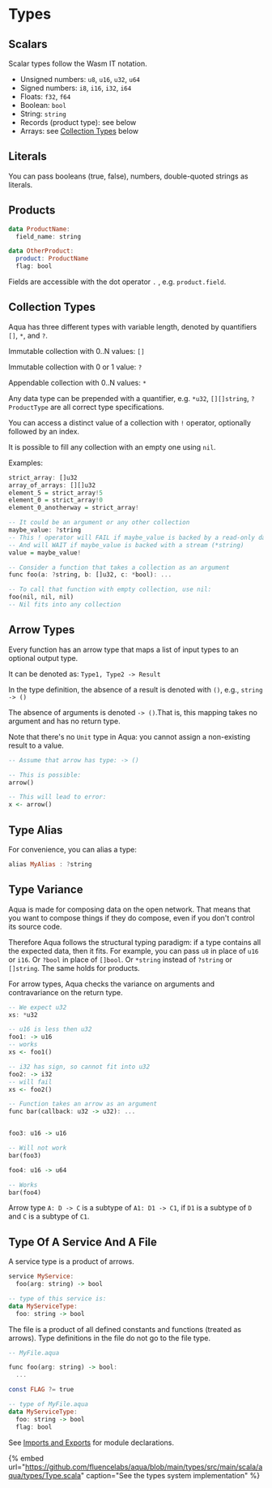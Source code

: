 # Types

## Scalars

Scalar types follow the Wasm IT notation.

* Unsigned numbers: `u8`, `u16`, `u32`, `u64`
* Signed numbers: `i8`, `i16`, `i32`, `i64`
* Floats: `f32`, `f64`
* Boolean: `bool`
* String: `string`
* Records \(product type\): see below
* Arrays: see [Collection Types](types.md#collection-types) below

## Literals

You can pass booleans \(true, false\), numbers, double-quoted strings as literals.

## Products

```haskell
data ProductName:
  field_name: string

data OtherProduct:
  product: ProductName
  flag: bool
```

Fields are accessible with the dot operator `.` , e.g. `product.field`.

## Collection Types

Aqua has three different types with variable length, denoted by quantifiers `[]`, `*`, and `?`.

Immutable collection with 0..N values: `[]`

Immutable collection with 0 or 1 value: `?`

Appendable collection with 0..N values: `*`

Any data type can be prepended with a quantifier, e.g. `*u32`, `[][]string`, `?ProductType` are all correct type specifications.

You can access a distinct value of a collection with `!` operator, optionally followed by an index.

It is possible to fill any collection with an empty one using `nil`.

Examples:

```haskell
strict_array: []u32
array_of_arrays: [][]u32
element_5 = strict_array!5
element_0 = strict_array!0
element_0_anotherway = strict_array!

-- It could be an argument or any other collection
maybe_value: ?string
-- This ! operator will FAIL if maybe_value is backed by a read-only data structure
-- And will WAIT if maybe_value is backed with a stream (*string)
value = maybe_value!

-- Consider a function that takes a collection as an argument
func foo(a: ?string, b: []u32, c: *bool): ...

-- To call that function with empty collection, use nil:
foo(nil, nil, nil)
-- Nil fits into any collection
```

## Arrow Types

Every function has an arrow type that maps a list of input types to an optional output type.

It can be denoted as: `Type1, Type2 -> Result`

In the type definition, the absence of a result is denoted with `()`, e.g., `string -> ()`

The absence of arguments is denoted `-> ()`.That is, this mapping takes no argument and has no return type.

Note that there's no `Unit` type in Aqua: you cannot assign a non-existing result to a value.

```haskell
-- Assume that arrow has type: -> ()

-- This is possible:
arrow()

-- This will lead to error:
x <- arrow()
```

## Type Alias

For convenience, you can alias a type:

```haskell
alias MyAlias : ?string
```

## Type Variance

Aqua is made for composing data on the open network. That means that you want to compose things if they do compose, even if you don't control its source code.

Therefore Aqua follows the structural typing paradigm: if a type contains all the expected data, then it fits. For example, you can pass `u8` in place of `u16` or `i16`. Or `?bool` in place of `[]bool`. Or `*string` instead of `?string` or `[]string`. The same holds for products.

For arrow types, Aqua checks the variance on arguments and contravariance on the return type.

```haskell
-- We expect u32
xs: *u32

-- u16 is less then u32
foo1: -> u16
-- works
xs <- foo1()

-- i32 has sign, so cannot fit into u32
foo2: -> i32
-- will fail
xs <- foo2()

-- Function takes an arrow as an argument
func bar(callback: u32 -> u32): ...


foo3: u16 -> u16

-- Will not work
bar(foo3)  

foo4: u16 -> u64

-- Works
bar(foo4)
```

Arrow type `A: D -> C` is a subtype of `A1: D1 -> C1`, if `D1` is a subtype of `D` and `C` is a subtype of `C1`.

## Type Of A Service And A File

A service type is a product of arrows.

```haskell
service MyService:
  foo(arg: string) -> bool

-- type of this service is:
data MyServiceType:
  foo: string -> bool
```

The file is a product of all defined constants and functions \(treated as arrows\). Type definitions in the file do not go to the file type.

```haskell
-- MyFile.aqua

func foo(arg: string) -> bool:
  ...

const FLAG ?= true  

-- type of MyFile.aqua
data MyServiceType:
  foo: string -> bool
  flag: bool
```

See [Imports and Exports](header/#module) for module declarations.

{% embed url="https://github.com/fluencelabs/aqua/blob/main/types/src/main/scala/aqua/types/Type.scala" caption="See the types system implementation" %}

